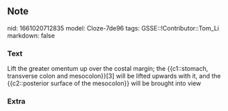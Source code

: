 ## Note
nid: 1661020712835
model: Cloze-7de96
tags: GSSE::!Contributor::Tom_Li
markdown: false

### Text
<div>
  Lift the greater omentum up over the costal margin; the
  {{c1::stomach, transverse colon and mesocolon}}[3] will be lifted
  upwards with it, and the {{c2::posterior surface of the
  mesocolon}} will be brought into view
</div>

### Extra

